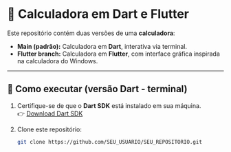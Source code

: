 # 🧮 Calculadora em Dart e Flutter

Este repositório contém duas versões de uma **calculadora**:  
- **Main (padrão):** Calculadora em **Dart**, interativa via terminal.  
- **Flutter branch:** Calculadora em **Flutter**, com interface gráfica inspirada na calculadora do Windows.

---

## 🚀 Como executar (versão Dart - terminal)

1. Certifique-se de que o **Dart SDK** está instalado em sua máquina.  
   👉 [Download Dart SDK](https://dart.dev/get-dart)

2. Clone este repositório:
   ```bash
   git clone https://github.com/SEU_USUARIO/SEU_REPOSITORIO.git
